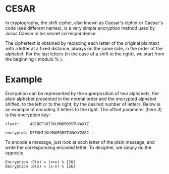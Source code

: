 # CESAR

In cryptography, the shift cipher, also known as Caesar's cipher or Caesar's code (see different names), is a very simple encryption method used by Julius Caesar in his secret correspondence.

The ciphertext is obtained by replacing each letter of the original plaintext with a letter at a fixed distance, always on the same side, in the order of the alphabet. For the last letters (in the case of a shift to the right), we start from the beginning ( modulo % ).

# Example

Encryption can be represented by the superposition of two alphabets, the plain alphabet presented in the normal order and the encrypted alphabet shifted, to the left or to the right, by the desired number of letters. Below is an example of encoding 3 letters to the right. The offset parameter (here 3) is the encryption key:

    clear:     ABCDEFGHIJKLMNOPQRSTUVWXYZ .

    encrypted: DEFGHIJKLMNOPQRSTUVWXYZABC .

To encode a message, just look at each letter of the plain message, and write the corresponding encoded letter. To decipher, we simply do the opposite.

    Encryption :E(x) = (x+n) % [26]
    Decryption :D(x) = (x-n) % [26]

